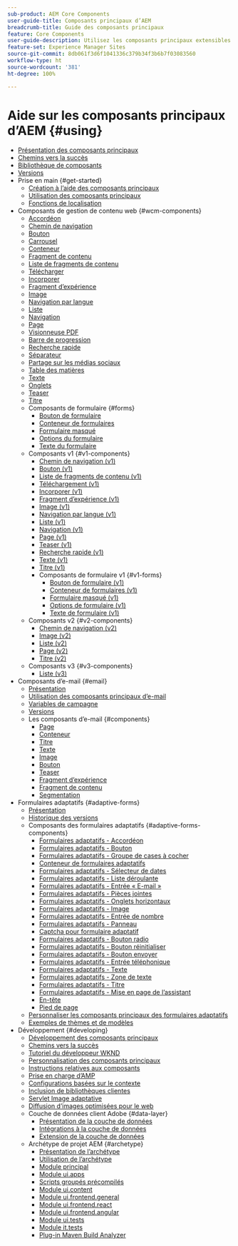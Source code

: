```yaml
---
sub-product: AEM Core Components
user-guide-title: Composants principaux d’AEM
breadcrumb-title: Guide des composants principaux
feature: Core Components
user-guide-description: Utilisez les composants principaux extensibles pour permettre aux créateurs de créer facilement du contenu.
feature-set: Experience Manager Sites
source-git-commit: 8db061f3d6f1041336c379b34f3b6b7f03083560
workflow-type: ht
source-wordcount: '381'
ht-degree: 100%

---
```



# Aide sur les composants principaux d’AEM {#using}

+ [Présentation des composants principaux](/help/introduction.md)
+ [Chemins vers la succès](/help/developing/success.md)
+ [Bibliothèque de composants](https://adobe.com/go/aem_cmp_library_fr)
+ [Versions](/help/versions.md)
+ Prise en main {#get-started}
   + [Création à l’aide des composants principaux](/help/get-started/authoring.md)
   + [Utilisation des composants principaux](/help/get-started/using.md)
   + [Fonctions de localisation](/help/get-started/localization.md)
+ Composants de gestion de contenu web {#wcm-components}
   + [Accordéon](/help/components/accordion.md)
   + [Chemin de navigation](/help/components/breadcrumb.md)
   + [Bouton](/help/components/button.md)
   + [Carrousel](/help/components/carousel.md)
   + [Conteneur](/help/components/container.md)
   + [Fragment de contenu](/help/components/content-fragment-component.md)
   + [Liste de fragments de contenu](/help/components/content-fragment-list.md)
   + [Télécharger](/help/components/download.md)
   + [Incorporer](/help/components/embed.md)
   + [Fragment d’expérience](/help/components/experience-fragment.md)
   + [Image](/help/components/image.md)
   + [Navigation par langue](/help/components/language-navigation.md)
   + [Liste](/help/components/list.md)
   + [Navigation](/help/components/navigation.md)
   + [Page](/help/components/page.md)
   + [Visionneuse PDF](/help/components/pdf-viewer.md)
   + [Barre de progression](/help/components/progress-bar.md)
   + [Recherche rapide](/help/components/quick-search.md)
   + [Séparateur](/help/components/separator.md)
   + [Partage sur les médias sociaux](/help/components/sharing.md)
   + [Table des matières](/help/components/tableofcontents.md)
   + [Texte](/help/components/text.md)
   + [Onglets](/help/components/tabs.md)
   + [Teaser](/help/components/teaser.md)
   + [Titre](/help/components/title.md)
   + Composants de formulaire {#forms}
      + [Bouton de formulaire](/help/components/forms/form-button.md)
      + [Conteneur de formulaires](/help/components/forms/form-container.md)
      + [Formulaire masqué](/help/components/forms/form-hidden.md)
      + [Options du formulaire](/help/components/forms/form-options.md)
      + [Texte du formulaire](/help/components/forms/form-text.md)
   + Composants v1 {#v1-components}
      + [Chemin de navigation (v1)](/help/components/v1/breadcrumb-v1.md)
      + [Bouton (v1)](/help/components/v1/button.md)
      + [Liste de fragments de contenu (v1)](/help/components/v1/content-fragment-list.md)
      + [Téléchargement (v1)](/help/components/v1/download.md)
      + [Incorporer (v1)](/help/components/v1/embed.md)
      + [Fragment d’expérience (v1)](/help/components/v1/experience-fragment.md)
      + [Image (v1)](/help/components/v1/image-v1.md)
      + [Navigation par langue (v1)](/help/components/v1/language-navigation.md)
      + [Liste (v1)](/help/components/v1/list-v1.md)
      + [Navigation (v1)](/help/components/v1/navigation.md)
      + [Page (v1)](/help/components/v1/page-v1.md)
      + [Teaser (v1)](/help/components/v1/teaser.md)
      + [Recherche rapide (v1)](/help/components/v1/quick-search.md)
      + [Texte (v1)](/help/components/v1/text-v1.md)
      + [Titre (v1)](/help/components/v1/title-v1.md)
      + Composants de formulaire v1 {#v1-forms}
         + [Bouton de formulaire (v1)](/help/components/v1/form-button-v1.md)
         + [Conteneur de formulaires (v1)](/help/components/v1/form-container-v1.md)
         + [Formulaire masqué (v1)](/help/components/v1/form-hidden-v1.md)
         + [Options de formulaire (v1)](/help/components/v1/form-options-v1.md)
         + [Texte de formulaire (v1)](/help/components/v1/form-text-v1.md)
   + Composants v2 {#v2-components}
      + [Chemin de navigation (v2)](/help/components/v2/breadcrumb.md)
      + [Image (v2)](/help/components/v2/image.md)
      + [Liste (v2)](/help/components/v2/list.md)
      + [Page (v2)](/help/components/v2/page.md)
      + [Titre (v2)](/help/components/v2/title.md)
   + Composants v3 {#v3-components}
      + [Liste (v3)](/help/components/v3/list.md)
+ Composants d’e-mail {#email}
   + [Présentation](/help/email/introduction.md)
   + [Utilisation des composants principaux d’e-mail](/help/email/using.md)
   + [Variables de campagne](/help/email/campaign-variables.md)
   + [Versions](/help/email/versions.md)
   + Les composants d’e-mail {#components}
      + [Page](/help/email/components/page.md)
      + [Conteneur](/help/email/components/container.md)
      + [Titre](/help/email/components/title.md)
      + [Texte](/help/email/components/text.md)
      + [Image](/help/email/components/image.md)
      + [Bouton](/help/email/components/button.md)
      + [Teaser](/help/email/components/teaser.md)
      + [Fragment d’expérience](/help/email/components/experience-fragment.md)
      + [Fragment de contenu](/help/email/components/content-fragment.md)
      + [Segmentation](/help/email/components/segmentation.md)
+ Formulaires adaptatifs {#adaptive-forms}
   + [Présentation](/help/adaptive-forms/introduction.md)
   + [Historique des versions](/help/adaptive-forms/version.md)
   + Composants des formulaires adaptatifs {#adaptive-forms-components}
      + [Formulaires adaptatifs - Accordéon](/help/adaptive-forms/components/accordion.md)
      + [Formulaires adaptatifs - Bouton](/help/adaptive-forms/components/button.md)
      + [Formulaires adaptatifs - Groupe de cases à cocher](/help/adaptive-forms/components/checkbox-group.md)
      + [Conteneur de formulaires adaptatifs](/help/adaptive-forms/components/form-container.md)
      + [Formulaires adaptatifs - Sélecteur de dates](/help/adaptive-forms/components/date-picker.md)
      + [Formulaires adaptatifs - Liste déroulante](/help/adaptive-forms/components/drop-down.md)
      + [Formulaires adaptatifs - Entrée « E-mail »](/help/adaptive-forms/components/email-input.md)
      + [Formulaires adaptatifs - Pièces jointes](/help/adaptive-forms/components/file-attachment.md)
      + [Formulaires adaptatifs - Onglets horizontaux](/help/adaptive-forms/components/horizontal-tabs.md)
      + [Formulaires adaptatifs - Image](/help/adaptive-forms/components/image.md)
      + [Formulaires adaptatifs - Entrée de nombre](/help/adaptive-forms/components/number-input.md)
      + [Formulaires adaptatifs - Panneau](/help/adaptive-forms/components/panel-container.md)
      + [Captcha pour formulaire adaptatif](/help/adaptive-forms/components/captcha.md)
      + [Formulaires adaptatifs - Bouton radio](/help/adaptive-forms/components/radio-button.md)
      + [Formulaires adaptatifs - Bouton réinitialiser](/help/adaptive-forms/components/reset-button.md)
      + [Formulaires adaptatifs - Bouton envoyer](/help/adaptive-forms/components/submit-button.md)
      + [Formulaires adaptatifs - Entrée téléphonique](/help/adaptive-forms/components/telephone-input.md)
      + [Formulaires adaptatifs - Texte](/help/adaptive-forms/components/text.md)
      + [Formulaires adaptatifs - Zone de texte](/help/adaptive-forms/components/text-input.md)
      + [Formulaires adaptatifs - Titre](/help/adaptive-forms/components/title.md)
      + [Formulaires adaptatifs - Mise en page de l’assistant](/help/adaptive-forms/components/wizard.md)
      + [En-tête](/help/adaptive-forms/components/header.md)
      + [Pied de page](/help/adaptive-forms/components/footer.md)
   + [Personnaliser les composants principaux des formulaires adaptatifs](/help/developing/customize-adaptive-forms-core-components.md)
   + [Exemples de thèmes et de modèles](/help/adaptive-forms/sample-themes-templates-form-data-models-core-components.md)
+ Développement {#developing}
   + [Développement des composants principaux](/help/developing/overview.md)
   + [Chemins vers la succès](https://experienceleague.adobe.com/docs/experience-manager-core-components/using/success.html?lang=fr)
   + [Tutoriel du développeur WKND](https://experienceleague.adobe.com/docs/experience-manager-learn/getting-started-wknd-tutorial-develop/overview.html?lang=fr)
   + [Personnalisation des composants principaux](/help/developing/customizing.md)
   + [Instructions relatives aux composants](/help/developing/guidelines.md)
   + [Prise en charge d’AMP](/help/developing/amp.md)
   + [Configurations basées sur le contexte](/help/developing/context-aware-configs.md)
   + [Inclusion de bibliothèques clientes](/help/developing/including-clientlibs.md)
   + [Servlet Image adaptative](/help/developing/adaptive-image-servlet.md)
   + [Diffusion d’images optimisées pour le web](/help/developing/web-optimized-image-delivery.md)
   + Couche de données client Adobe {#data-layer}
      + [Présentation de la couche de données](/help/developing/data-layer/overview.md)
      + [Intégrations à la couche de données](/help/developing/data-layer/integrations.md)
      + [Extension de la couche de données](/help/developing/data-layer/extending.md)
   + Archétype de projet AEM {#archetype}
      + [Présentation de l’archétype](/help/developing/archetype/overview.md)
      + [Utilisation de l’archétype](/help/developing/archetype/using.md)
      + [Module principal](/help/developing/archetype/core.md)
      + [Module ui.apps](/help/developing/archetype/uiapps.md)
      + [Scripts groupés précompilés](/help/developing/archetype/precompiled-bundled-scripts.md)
      + [Module ui.content](/help/developing/archetype/uicontent.md)
      + [Module ui.frontend.general](/help/developing/archetype/uifrontend.md)
      + [Module ui.frontend.react](/help/developing/archetype/uifrontend-react.md)
      + [Module ui.frontend.angular](/help/developing/archetype/uifrontend-angular.md)
      + [Module ui.tests](/help/developing/archetype/uitests.md)
      + [Module it.tests](/help/developing/archetype/ittests.md)
      + [Plug-in Maven Build Analyzer](/help/developing/archetype/build-analyzer-maven-plugin.md)
